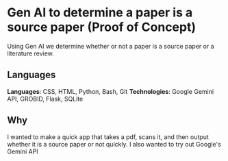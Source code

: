 # Gen AI to determine a paper is a source paper (Proof of Concept)
 Using Gen AI we determine whether or not a paper is a source paper or a literature review. 

## Languages 
**Languages**: CSS, HTML, Python, Bash, Git
**Technologies**: Google Gemini API, GROBID, Flask, SQLite

## Why
I wanted to make a quick app that takes a pdf, scans it, and then output whether it is a source paper or not quickly. I also wanted to try out Google's Gemini API 


